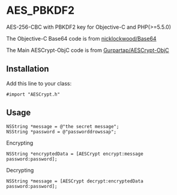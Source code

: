 AES_PBKDF2
==========

AES-256-CBC with PBKDF2 key for Objective-C and PHP(>=5.5.0)

The Objective-C Base64 code is from [nicklockwood/Base64](https://github.com/nicklockwood/Base64)

The Main AESCrypt-ObjC code is from [Gurpartap/AESCrypt-ObjC](https://github.com/Gurpartap/AESCrypt-ObjC)

## Installation

Add this line to your class:

    #import "AESCrypt.h"

## Usage

    NSString *message = @"the secret message";
    NSString *password = @"passworddrowssap";

Encrypting

    NSString *encryptedData = [AESCrypt encrypt:message password:password];

Decrypting

    NSString *message = [AESCrypt decrypt:encryptedData password:password];